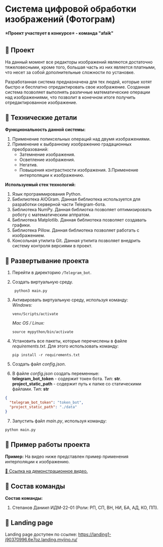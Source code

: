 # Система цифровой обработки изображений (Фотограм)
__⭐Проект участвует в конкурсе⭐ - команда "afaik"__

## :robot: Проект

На данный момент все редакторы изображений являются достаточно тяжеловесными, кроме того, большая часть из них является платными, что несет за собой дополнительные сложности по установке.

Разработанная система предназначена для тех людей, которые хотят быстро и бесплатно отредактировать свое изображение. 
Созданная система позволяет выполнять различные математические операции над изображениями, 
что позволит в конечном итоге получить отредактированное изображение.

## :robot: Технические детали
__Функциональность данной системы:__
1. Применение попиксельных операций над двумя изображениями.
2. Применение к выбранному изображению градационных преобразований:
   - Затемнение изображения.
   - Осветление изображения.
   - Негатив.
   - Повышения контрастности изображения.
3.Применение интерполяции к изображению.

__Используемый стек технологий:__
  1. Язык программирования Python.
  2. Бибилиотека AIOGram. Данная библиотека используется для разработки серверной части Telegram-бота.
  3. Библиотека NumPy. Данная библиотка позволяет оптимизировать роботу с математическим аппратом.
  4. Библиотека Matplotlib. Данная библиотека позволяет создавать графики.
  5. Библиотека Pillow. Данная библиотека позволяет работать с изображением.
  6. Консольная утилита Git. Данная утилита позволяет внедрить систему контроля версиями в проект.

## :robot: Развертывание проекта
1. Перейти в директорию ```/Telegram_bot```. 
2. Создать виртуальную среду. 
   ```
    python3 main.py
   ```
3. Активировать виртуальную среду, используя команду:<br>
   _Windows:_
   ``` 
   venv/Scripts/activate
   ```
   _Mac OS / Linux:_
   ``` 
   source mypython/bin/activate
   ```
   
4. Установить все пакеты, которые перечислены в файле _requirements.txt_. Для этого использовать команду:
   ```
   pip install -r requirements.txt
   ```
5. Создать файл _config.json_.
6. В файле _config.json_ создать переменные:<br>
__telegram_bot_token__ - содержит токен бота. Тип: __str__.<br>
__project_static_path__ - содержит путь к папке со статическими файлами. Тип: __str__
```json
{
  "telegram_bot_token": "token_bot",
  "project_static_path": "./data"
}
```
7. Запустить файл _main.py_, используя команду:
```
python main.py
```
## :robot: Пример работы проекта
__Пример:__ На видео ниже представлен пример применения интерполяции к изображению.

[🎥 Ссылка на демонстрационное видео.](https://img.youtube.com/vi/YOUTUBE_VIDEO_ID_HERE/0.jpg")
## :robot: Состав команды
__Состав команды:__
1. Степанов Даниил ИДМ-22-01 (Роли: РП, СП, ВН, НИ, БА, АД, КО, ПП).

## :robot: Landing page
Landing page доступен по ссылке: https://landing1-j90370996.6e7oz.landing.myjino.ru/



